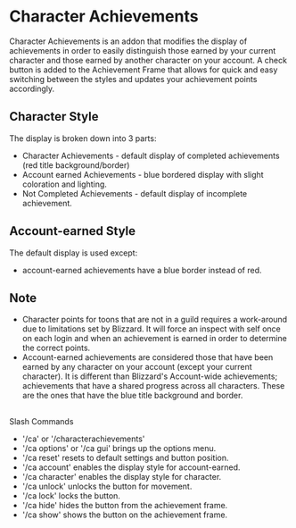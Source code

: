# Character Achievements

Character Achievements is an addon that modifies the display of achievements in order to easily distinguish those earned by your current character and those earned by another character on your account. A check button is added to the Achievement Frame that allows for quick and easy switching between the styles and updates your achievement points accordingly.

## Character Style

The display is broken down into 3 parts:

* Character Achievements - default display of completed achievements (red title background/border)
* Account earned Achievements - blue bordered display with slight coloration and lighting.
* Not Completed Achievements - default display of incomplete achievement.

## Account-earned Style

The default display is used except:

* account-earned achievements have a blue border instead of red.

## Note

* Character points for toons that are not in a guild requires a work-around due to limitations set by Blizzard. It will force an inspect with self once on each login and when an achievement is earned in order to determine the correct points.
* Account-earned achievements are considered those that have been earned by any character on your account (except your current character). It is different than Blizzard's Account-wide achievements; achievements that have a shared progress across all characters. These are the ones that have the blue title background and border.

## 
Slash Commands

* '/ca' or '/characterachievements'
* '/ca options' or '/ca gui' brings up the options menu.
* '/ca reset' resets to default settings and button position.
* '/ca account' enables the display style for account-earned.
* '/ca character' enables the display style for character.
* '/ca unlock' unlocks the button for movement.
* '/ca lock' locks the button.
* '/ca hide' hides the button from the achievement frame.
* '/ca show' shows the button on the achievement frame.
